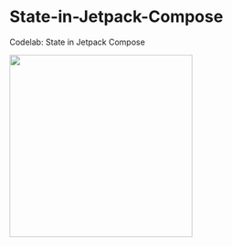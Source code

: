 # State-in-Jetpack-Compose
Codelab: State in Jetpack Compose

<img width=320 src="https://developer.android.com/static/codelabs/jetpack-compose-state/img/775940a48311302b_1920.png"/>
